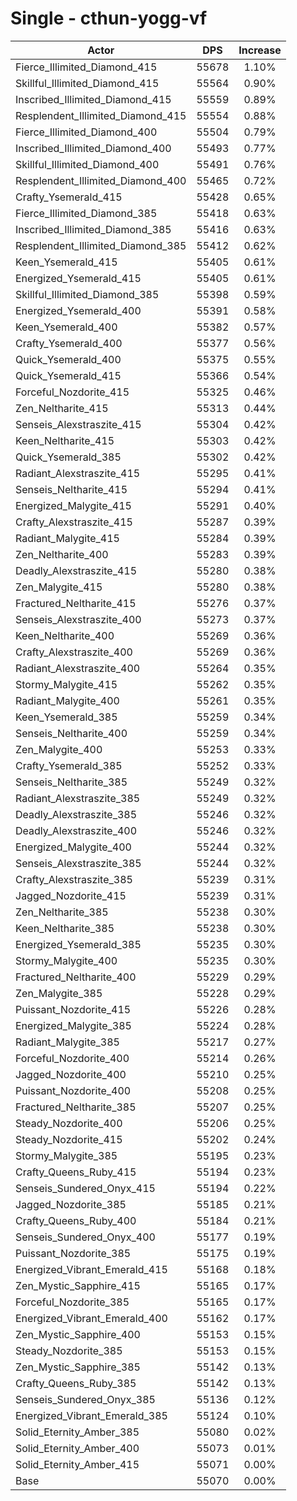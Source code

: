 # Single - cthun-yogg-vf
| Actor | DPS | Increase |
|---|:---:|:---:|
|Fierce_Illimited_Diamond_415|55678|1.10%|
|Skillful_Illimited_Diamond_415|55564|0.90%|
|Inscribed_Illimited_Diamond_415|55559|0.89%|
|Resplendent_Illimited_Diamond_415|55554|0.88%|
|Fierce_Illimited_Diamond_400|55504|0.79%|
|Inscribed_Illimited_Diamond_400|55493|0.77%|
|Skillful_Illimited_Diamond_400|55491|0.76%|
|Resplendent_Illimited_Diamond_400|55465|0.72%|
|Crafty_Ysemerald_415|55428|0.65%|
|Fierce_Illimited_Diamond_385|55418|0.63%|
|Inscribed_Illimited_Diamond_385|55416|0.63%|
|Resplendent_Illimited_Diamond_385|55412|0.62%|
|Keen_Ysemerald_415|55405|0.61%|
|Energized_Ysemerald_415|55405|0.61%|
|Skillful_Illimited_Diamond_385|55398|0.59%|
|Energized_Ysemerald_400|55391|0.58%|
|Keen_Ysemerald_400|55382|0.57%|
|Crafty_Ysemerald_400|55377|0.56%|
|Quick_Ysemerald_400|55375|0.55%|
|Quick_Ysemerald_415|55366|0.54%|
|Forceful_Nozdorite_415|55325|0.46%|
|Zen_Neltharite_415|55313|0.44%|
|Senseis_Alexstraszite_415|55304|0.42%|
|Keen_Neltharite_415|55303|0.42%|
|Quick_Ysemerald_385|55302|0.42%|
|Radiant_Alexstraszite_415|55295|0.41%|
|Senseis_Neltharite_415|55294|0.41%|
|Energized_Malygite_415|55291|0.40%|
|Crafty_Alexstraszite_415|55287|0.39%|
|Radiant_Malygite_415|55284|0.39%|
|Zen_Neltharite_400|55283|0.39%|
|Deadly_Alexstraszite_415|55280|0.38%|
|Zen_Malygite_415|55280|0.38%|
|Fractured_Neltharite_415|55276|0.37%|
|Senseis_Alexstraszite_400|55273|0.37%|
|Keen_Neltharite_400|55269|0.36%|
|Crafty_Alexstraszite_400|55269|0.36%|
|Radiant_Alexstraszite_400|55264|0.35%|
|Stormy_Malygite_415|55262|0.35%|
|Radiant_Malygite_400|55261|0.35%|
|Keen_Ysemerald_385|55259|0.34%|
|Senseis_Neltharite_400|55259|0.34%|
|Zen_Malygite_400|55253|0.33%|
|Crafty_Ysemerald_385|55252|0.33%|
|Senseis_Neltharite_385|55249|0.32%|
|Radiant_Alexstraszite_385|55249|0.32%|
|Deadly_Alexstraszite_385|55246|0.32%|
|Deadly_Alexstraszite_400|55246|0.32%|
|Energized_Malygite_400|55244|0.32%|
|Senseis_Alexstraszite_385|55244|0.32%|
|Crafty_Alexstraszite_385|55239|0.31%|
|Jagged_Nozdorite_415|55239|0.31%|
|Zen_Neltharite_385|55238|0.30%|
|Keen_Neltharite_385|55238|0.30%|
|Energized_Ysemerald_385|55235|0.30%|
|Stormy_Malygite_400|55235|0.30%|
|Fractured_Neltharite_400|55229|0.29%|
|Zen_Malygite_385|55228|0.29%|
|Puissant_Nozdorite_415|55226|0.28%|
|Energized_Malygite_385|55224|0.28%|
|Radiant_Malygite_385|55217|0.27%|
|Forceful_Nozdorite_400|55214|0.26%|
|Jagged_Nozdorite_400|55210|0.25%|
|Puissant_Nozdorite_400|55208|0.25%|
|Fractured_Neltharite_385|55207|0.25%|
|Steady_Nozdorite_400|55206|0.25%|
|Steady_Nozdorite_415|55202|0.24%|
|Stormy_Malygite_385|55195|0.23%|
|Crafty_Queens_Ruby_415|55194|0.23%|
|Senseis_Sundered_Onyx_415|55194|0.22%|
|Jagged_Nozdorite_385|55185|0.21%|
|Crafty_Queens_Ruby_400|55184|0.21%|
|Senseis_Sundered_Onyx_400|55177|0.19%|
|Puissant_Nozdorite_385|55175|0.19%|
|Energized_Vibrant_Emerald_415|55168|0.18%|
|Zen_Mystic_Sapphire_415|55165|0.17%|
|Forceful_Nozdorite_385|55165|0.17%|
|Energized_Vibrant_Emerald_400|55162|0.17%|
|Zen_Mystic_Sapphire_400|55153|0.15%|
|Steady_Nozdorite_385|55153|0.15%|
|Zen_Mystic_Sapphire_385|55142|0.13%|
|Crafty_Queens_Ruby_385|55142|0.13%|
|Senseis_Sundered_Onyx_385|55136|0.12%|
|Energized_Vibrant_Emerald_385|55124|0.10%|
|Solid_Eternity_Amber_385|55080|0.02%|
|Solid_Eternity_Amber_400|55073|0.01%|
|Solid_Eternity_Amber_415|55071|0.00%|
|Base|55070|0.00%|
